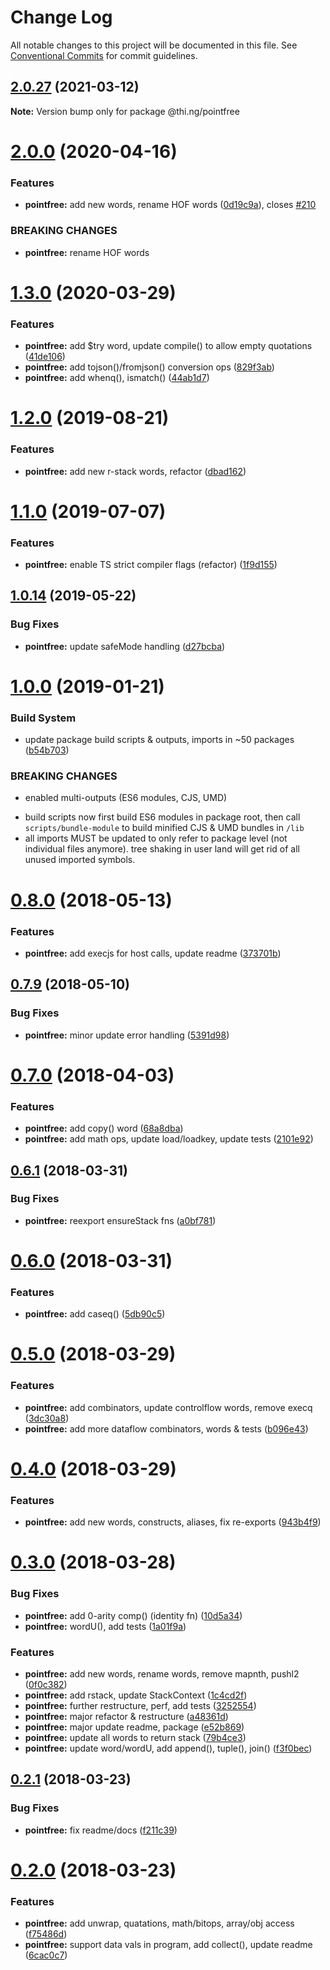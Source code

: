 # Change Log

All notable changes to this project will be documented in this file.
See [Conventional Commits](https://conventionalcommits.org) for commit guidelines.

## [2.0.27](https://github.com/thi-ng/umbrella/compare/@thi.ng/pointfree@2.0.26...@thi.ng/pointfree@2.0.27) (2021-03-12)

**Note:** Version bump only for package @thi.ng/pointfree





# [2.0.0](https://github.com/thi-ng/umbrella/compare/@thi.ng/pointfree@1.3.3...@thi.ng/pointfree@2.0.0) (2020-04-16)


### Features

* **pointfree:** add new words, rename HOF words ([0d19c9a](https://github.com/thi-ng/umbrella/commit/0d19c9a23de3fc4188d8d0329783211f5013716b)), closes [#210](https://github.com/thi-ng/umbrella/issues/210)


### BREAKING CHANGES

* **pointfree:** rename HOF words





# [1.3.0](https://github.com/thi-ng/umbrella/compare/@thi.ng/pointfree@1.2.10...@thi.ng/pointfree@1.3.0) (2020-03-29)


### Features

* **pointfree:** add $try word, update compile() to allow empty quotations ([41de106](https://github.com/thi-ng/umbrella/commit/41de106e776ad102e827ccc062a19a4e637613a0))
* **pointfree:** add tojson()/fromjson() conversion ops ([829f3ab](https://github.com/thi-ng/umbrella/commit/829f3ab129084619c05b434732b46b6c26d32b5e))
* **pointfree:** add whenq(), ismatch() ([44ab1d7](https://github.com/thi-ng/umbrella/commit/44ab1d7f5ff52a9226b873b42adada3eac1674e9))





# [1.2.0](https://github.com/thi-ng/umbrella/compare/@thi.ng/pointfree@1.1.3...@thi.ng/pointfree@1.2.0) (2019-08-21)

### Features

* **pointfree:** add new r-stack words, refactor ([dbad162](https://github.com/thi-ng/umbrella/commit/dbad162))

# [1.1.0](https://github.com/thi-ng/umbrella/compare/@thi.ng/pointfree@1.0.14...@thi.ng/pointfree@1.1.0) (2019-07-07)

### Features

* **pointfree:** enable TS strict compiler flags (refactor) ([1f9d155](https://github.com/thi-ng/umbrella/commit/1f9d155))

## [1.0.14](https://github.com/thi-ng/umbrella/compare/@thi.ng/pointfree@1.0.13...@thi.ng/pointfree@1.0.14) (2019-05-22)

### Bug Fixes

* **pointfree:** update safeMode handling ([d27bcba](https://github.com/thi-ng/umbrella/commit/d27bcba))

# [1.0.0](https://github.com/thi-ng/umbrella/compare/@thi.ng/pointfree@0.8.15...@thi.ng/pointfree@1.0.0) (2019-01-21)

### Build System

* update package build scripts & outputs, imports in ~50 packages ([b54b703](https://github.com/thi-ng/umbrella/commit/b54b703))

### BREAKING CHANGES

* enabled multi-outputs (ES6 modules, CJS, UMD)

- build scripts now first build ES6 modules in package root, then call
  `scripts/bundle-module` to build minified CJS & UMD bundles in `/lib`
- all imports MUST be updated to only refer to package level
  (not individual files anymore). tree shaking in user land will get rid of
  all unused imported symbols.

<a name="0.8.0"></a>
# [0.8.0](https://github.com/thi-ng/umbrella/compare/@thi.ng/pointfree@0.7.10...@thi.ng/pointfree@0.8.0) (2018-05-13)

### Features

* **pointfree:** add execjs for host calls, update readme ([373701b](https://github.com/thi-ng/umbrella/commit/373701b))

<a name="0.7.9"></a>
## [0.7.9](https://github.com/thi-ng/umbrella/compare/@thi.ng/pointfree@0.7.8...@thi.ng/pointfree@0.7.9) (2018-05-10)

### Bug Fixes

* **pointfree:** minor update error handling ([5391d98](https://github.com/thi-ng/umbrella/commit/5391d98))

<a name="0.7.0"></a>
# [0.7.0](https://github.com/thi-ng/umbrella/compare/@thi.ng/pointfree@0.6.2...@thi.ng/pointfree@0.7.0) (2018-04-03)

### Features

* **pointfree:** add copy() word ([68a8dba](https://github.com/thi-ng/umbrella/commit/68a8dba))
* **pointfree:** add math ops, update load/loadkey, update tests ([2101e92](https://github.com/thi-ng/umbrella/commit/2101e92))

<a name="0.6.1"></a>
## [0.6.1](https://github.com/thi-ng/umbrella/compare/@thi.ng/pointfree@0.6.0...@thi.ng/pointfree@0.6.1) (2018-03-31)

### Bug Fixes

* **pointfree:** reexport ensureStack fns ([a0bf781](https://github.com/thi-ng/umbrella/commit/a0bf781))

<a name="0.6.0"></a>
# [0.6.0](https://github.com/thi-ng/umbrella/compare/@thi.ng/pointfree@0.5.0...@thi.ng/pointfree@0.6.0) (2018-03-31)

### Features

* **pointfree:** add caseq() ([5db90c5](https://github.com/thi-ng/umbrella/commit/5db90c5))

<a name="0.5.0"></a>
# [0.5.0](https://github.com/thi-ng/umbrella/compare/@thi.ng/pointfree@0.4.0...@thi.ng/pointfree@0.5.0) (2018-03-29)

### Features

* **pointfree:** add combinators, update controlflow words, remove execq ([3dc30a8](https://github.com/thi-ng/umbrella/commit/3dc30a8))
* **pointfree:** add more dataflow combinators, words & tests ([b096e43](https://github.com/thi-ng/umbrella/commit/b096e43))

<a name="0.4.0"></a>
# [0.4.0](https://github.com/thi-ng/umbrella/compare/@thi.ng/pointfree@0.3.0...@thi.ng/pointfree@0.4.0) (2018-03-29)

### Features

* **pointfree:** add new words, constructs, aliases, fix re-exports ([943b4f9](https://github.com/thi-ng/umbrella/commit/943b4f9))

<a name="0.3.0"></a>
# [0.3.0](https://github.com/thi-ng/umbrella/compare/@thi.ng/pointfree@0.2.1...@thi.ng/pointfree@0.3.0) (2018-03-28)

### Bug Fixes

* **pointfree:** add 0-arity comp() (identity fn) ([10d5a34](https://github.com/thi-ng/umbrella/commit/10d5a34))
* **pointfree:** wordU(), add tests ([1a01f9a](https://github.com/thi-ng/umbrella/commit/1a01f9a))

### Features

* **pointfree:** add new words, rename words, remove mapnth, pushl2 ([0f0c382](https://github.com/thi-ng/umbrella/commit/0f0c382))
* **pointfree:** add rstack, update StackContext ([1c4cd2f](https://github.com/thi-ng/umbrella/commit/1c4cd2f))
* **pointfree:** further restructure, perf, add tests ([3252554](https://github.com/thi-ng/umbrella/commit/3252554))
* **pointfree:** major refactor & restructure ([a48361d](https://github.com/thi-ng/umbrella/commit/a48361d))
* **pointfree:** major update readme, package ([e52b869](https://github.com/thi-ng/umbrella/commit/e52b869))
* **pointfree:** update all words to return stack ([79b4ce3](https://github.com/thi-ng/umbrella/commit/79b4ce3))
* **pointfree:** update word/wordU, add append(), tuple(), join() ([f3f0bec](https://github.com/thi-ng/umbrella/commit/f3f0bec))

<a name="0.2.1"></a>
## [0.2.1](https://github.com/thi-ng/umbrella/compare/@thi.ng/pointfree@0.2.0...@thi.ng/pointfree@0.2.1) (2018-03-23)

### Bug Fixes

* **pointfree:** fix readme/docs ([f211c39](https://github.com/thi-ng/umbrella/commit/f211c39))

<a name="0.2.0"></a>
# [0.2.0](https://github.com/thi-ng/umbrella/compare/@thi.ng/pointfree@0.1.0...@thi.ng/pointfree@0.2.0) (2018-03-23)

### Features

* **pointfree:** add unwrap, quatations, math/bitops, array/obj access ([f75486d](https://github.com/thi-ng/umbrella/commit/f75486d))
* **pointfree:** support data vals in program, add collect(), update readme ([6cac0c7](https://github.com/thi-ng/umbrella/commit/6cac0c7))
